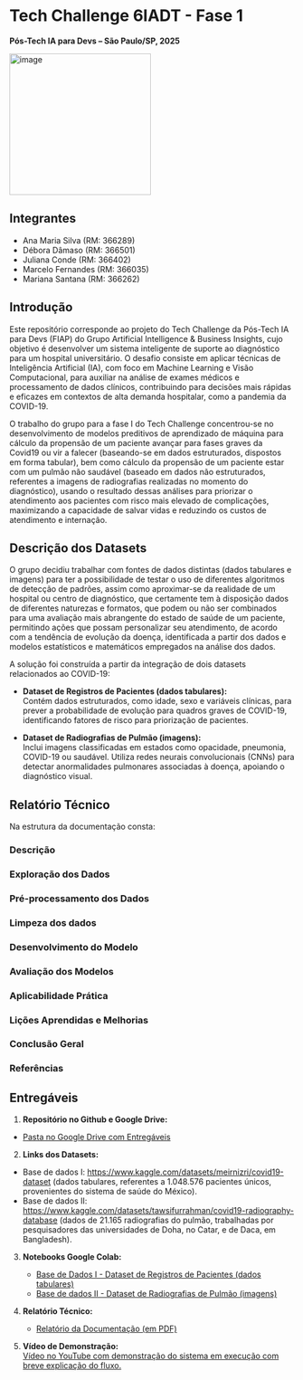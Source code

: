 # Tech Challenge 6IADT - Fase 1

**Pós-Tech IA para Devs – São Paulo/SP, 2025**

<img width="250" height="250" alt="image" src="https://github.com/user-attachments/assets/0c4a8d95-caa5-4346-a438-98651fb208f6" />

## Integrantes

- Ana Maria Silva (RM: 366289)
- Débora Dâmaso (RM: 366501)
- Juliana Conde (RM: 366402)
- Marcelo Fernandes (RM: 366035)
- Mariana Santana (RM: 366262)

## Introdução

Este repositório corresponde ao projeto do Tech Challenge da Pós-Tech IA para Devs (FIAP) do Grupo Artificial Intelligence & Business Insights, cujo objetivo é desenvolver um sistema inteligente de suporte ao diagnóstico para um hospital universitário. O desafio consiste em aplicar técnicas de Inteligência Artificial (IA), com foco em Machine Learning e Visão Computacional, para auxiliar na análise de exames médicos e processamento de dados clínicos, contribuindo para decisões mais rápidas e eficazes em contextos de alta demanda hospitalar, como a pandemia da COVID-19.

O trabalho do grupo para a fase I do Tech Challenge concentrou-se no desenvolvimento de modelos preditivos de aprendizado de máquina para cálculo da propensão de um paciente avançar para fases graves da Covid19 ou vir a falecer (baseando-se em dados estruturados, dispostos em forma tabular), bem como cálculo da propensão de um paciente estar com um pulmão não saudável (baseado em dados não estruturados, referentes a imagens de radiografias realizadas no momento do diagnóstico), usando o resultado dessas análises para priorizar o atendimento aos pacientes com risco mais elevado de complicações, maximizando a capacidade de salvar vidas e reduzindo os custos de atendimento e internação.

## Descrição dos Datasets

O grupo decidiu trabalhar com fontes de dados distintas (dados tabulares e imagens) para ter a possibilidade de testar o uso de diferentes algoritmos de detecção de padrões, assim como aproximar-se da realidade de um hospital ou centro de diagnóstico, que certamente tem à disposição dados de diferentes naturezas e formatos, que podem ou não ser combinados para uma avaliação mais abrangente do estado de saúde de um paciente, permitindo ações que possam personalizar seu atendimento, de acordo com a tendência de evolução da doença, identificada a partir dos dados e modelos estatísticos e matemáticos empregados na análise dos dados.

A solução foi construída a partir da integração de dois datasets relacionados ao COVID-19:

- **Dataset de Registros de Pacientes (dados tabulares):**  
  Contém dados estruturados, como idade, sexo e variáveis clínicas, para prever a probabilidade de evolução para quadros graves de COVID-19, identificando fatores de risco para priorização de pacientes.

- **Dataset de Radiografias de Pulmão (imagens):**  
  Inclui imagens classificadas em estados como opacidade, pneumonia, COVID-19 ou saudável. Utiliza redes neurais convolucionais (CNNs) para detectar anormalidades pulmonares associadas à doença, apoiando o diagnóstico visual.

## Relatório Técnico

Na estrutura da documentação consta:

### Descrição

### Exploração dos Dados

### Pré-processamento dos Dados

### Limpeza dos dados

### Desenvolvimento do Modelo

### Avaliação dos Modelos

### Aplicabilidade Prática

### Lições Aprendidas e Melhorias 

### Conclusão Geral

### Referências

## Entregáveis

1. **Repositório no Github e Google Drive:**  
  - [Pasta no Google Drive com Entregáveis](https://drive.google.com/drive/folders/1pEZHwCrVuLVRahdMEr89pPuFEcwg8mQI?usp=drive_link)

2. **Links dos Datasets:**  
  - Base de dados I: https://www.kaggle.com/datasets/meirnizri/covid19-dataset (dados tabulares, referentes a 1.048.576 pacientes únicos, provenientes do sistema de saúde do México).
  - Base de dados II: https://www.kaggle.com/datasets/tawsifurrahman/covid19-radiography-database (dados de 21.165 radiografias do pulmão, trabalhadas por pesquisadores das universidades de Doha, no Catar, e de Daca, em Bangladesh).


3. **Notebooks Google Colab:**  
   - [Base de Dados I - Dataset de Registros de Pacientes (dados tabulares)](https://github.com/AI-Business-Insights/tech-challenge/blob/5c3f6a3bed09d5c30e181cb124775c31389a7888/notebooks/Covid_19_Dataset_Analise_completa_dos_dados_tabulares.ipynb)
   - [Base de dados II - Dataset de Radiografias de Pulmão (imagens)](https://github.com/AI-Business-Insights/tech-challenge/blob/5c3f6a3bed09d5c30e181cb124775c31389a7888/notebooks/Covid_19_Imagens_dataset.ipynb)

4. **Relatório Técnico:**  
   - [Relatório da Documentação (em PDF)](https://drive.google.com/file/d/1RWTwwmhm8u9K-q5MBZzj4uWWKSrI4Sw0/view?usp=drive_link)

5. **Vídeo de Demonstração:**  
   [Vídeo no YouTube com demonstração do sistema em execução com breve explicação do fluxo.](https://www.youtube.com/playlist?list=PL1zapSlcAQTfqfXpcY-upK14391b0Z5Nw)
